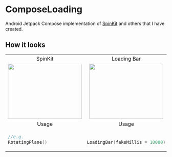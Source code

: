# ComposeLoading

Android Jetpack Compose implementation of [SpinKit](https://tobiasahlin.com/spinkit/) and others that I have created.

## How it looks

<table>
<tr><td><div align="center">SpinKit</div></td><td><div align="center">Loading Bar</div></td><td><div align="center">Loading Dots</div></td></tr>

<tr>
<td>
<div align="center">
<img src="https://user-images.githubusercontent.com/50905347/184496766-64c89c81-bbe8-4ad9-8e5b-db9fc9f4c782.gif" width="231" height="173">
</div>
</td> 
<td>
<div align="center">
<img src="https://user-images.githubusercontent.com/50905347/184497482-fe3141f7-ea3a-433c-be67-0ec8196579f9.gif" width="231" height="173">
</div>
</td> 
<td>
<div align="center">
<img src="https://user-images.githubusercontent.com/50905347/184497705-9236994c-8985-482a-81c0-5604dd0f69ca.gif" width="231" height="173">
</div>
</td>
</tr>
<tr><td><div align="center">Usage</div></td><td><div align="center">Usage</div></td><td><div align="center">Usage</div></td></tr>
<tr>
<td>
 
```kotlin  
//e.g.
RotatingPlane()
``` 
</td> 
<td>
    
```kotlin  
    
LoadingBar(fakeMillis = 10000)
``` 
</td> 
<td>
    
```kotlin  
    
LoadingDots("Loading")
```
</td> 
</tr>
</table>
